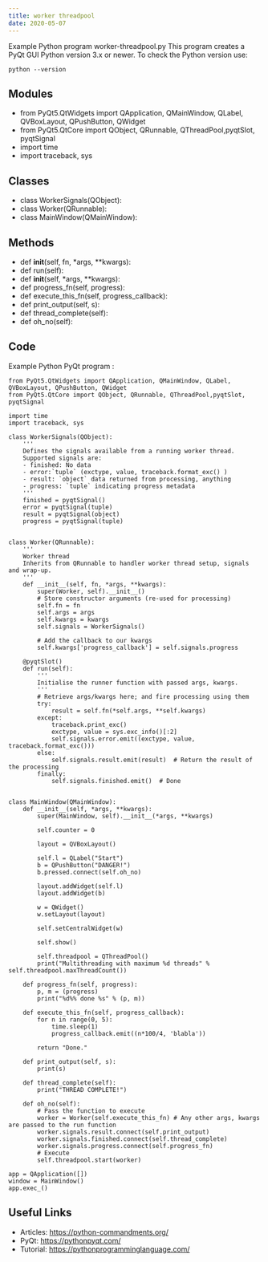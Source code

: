 ```yaml
---
title: worker threadpool
date: 2020-05-07
---
```

Example Python program worker-threadpool.py
This program creates a PyQt GUI
Python version 3.x or newer.
To check the Python version use:

    python --version

## Modules

* from PyQt5.QtWidgets import QApplication, QMainWindow, QLabel, QVBoxLayout, QPushButton, QWidget
* from PyQt5.QtCore import QObject, QRunnable, QThreadPool,pyqtSlot, pyqtSignal
* import time
* import traceback, sys

## Classes

* class WorkerSignals(QObject):
* class Worker(QRunnable):
* class MainWindow(QMainWindow):

## Methods

* def __init__(self, fn, *args, **kwargs):
* def run(self):
* def __init__(self, *args, **kwargs):
* def progress_fn(self, progress):
* def execute_this_fn(self, progress_callback):
* def print_output(self, s):
* def thread_complete(self):
* def oh_no(self):

## Code

Example Python PyQt program :

    from PyQt5.QtWidgets import QApplication, QMainWindow, QLabel, QVBoxLayout, QPushButton, QWidget
    from PyQt5.QtCore import QObject, QRunnable, QThreadPool,pyqtSlot, pyqtSignal
    
    import time
    import traceback, sys
    
    class WorkerSignals(QObject):
        '''
        Defines the signals available from a running worker thread.
        Supported signals are:
        - finished: No data
        - error:`tuple` (exctype, value, traceback.format_exc() )
        - result: `object` data returned from processing, anything
        - progress: `tuple` indicating progress metadata
        '''
        finished = pyqtSignal()
        error = pyqtSignal(tuple)
        result = pyqtSignal(object)
        progress = pyqtSignal(tuple)
    
    
    class Worker(QRunnable):
        '''
        Worker thread
        Inherits from QRunnable to handler worker thread setup, signals and wrap-up.
        '''
        def __init__(self, fn, *args, **kwargs):
            super(Worker, self).__init__()
            # Store constructor arguments (re-used for processing)
            self.fn = fn
            self.args = args
            self.kwargs = kwargs
            self.signals = WorkerSignals()
    
            # Add the callback to our kwargs
            self.kwargs['progress_callback'] = self.signals.progress
    
        @pyqtSlot()
        def run(self):
            '''
            Initialise the runner function with passed args, kwargs.
            '''
            # Retrieve args/kwargs here; and fire processing using them
            try:
                result = self.fn(*self.args, **self.kwargs)
            except:
                traceback.print_exc()
                exctype, value = sys.exc_info()[:2]
                self.signals.error.emit((exctype, value, traceback.format_exc()))
            else:
                self.signals.result.emit(result)  # Return the result of the processing
            finally:
                self.signals.finished.emit()  # Done
    
    
    class MainWindow(QMainWindow):
        def __init__(self, *args, **kwargs):
            super(MainWindow, self).__init__(*args, **kwargs)
    
            self.counter = 0
    
            layout = QVBoxLayout()
    
            self.l = QLabel("Start")
            b = QPushButton("DANGER!")
            b.pressed.connect(self.oh_no)
    
            layout.addWidget(self.l)
            layout.addWidget(b)
    
            w = QWidget()
            w.setLayout(layout)
    
            self.setCentralWidget(w)
    
            self.show()
    
            self.threadpool = QThreadPool()
            print("Multithreading with maximum %d threads" % self.threadpool.maxThreadCount())
    
        def progress_fn(self, progress):
            p, m = (progress)
            print("%d%% done %s" % (p, m))
    
        def execute_this_fn(self, progress_callback):
            for n in range(0, 5):
                time.sleep(1)
                progress_callback.emit((n*100/4, 'blabla'))
    
            return "Done."
    
        def print_output(self, s):
            print(s)
    
        def thread_complete(self):
            print("THREAD COMPLETE!")
    
        def oh_no(self):
            # Pass the function to execute
            worker = Worker(self.execute_this_fn) # Any other args, kwargs are passed to the run function
            worker.signals.result.connect(self.print_output)
            worker.signals.finished.connect(self.thread_complete)
            worker.signals.progress.connect(self.progress_fn)
            # Execute
            self.threadpool.start(worker)
    
    app = QApplication([])
    window = MainWindow()
    app.exec_()

## Useful Links

- Articles: https://python-commandments.org/
- PyQt: https://pythonpyqt.com/
- Tutorial: https://pythonprogramminglanguage.com/
